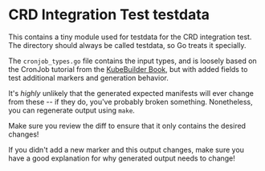 # CRD Integration Test testdata

This contains a tiny module used for testdata for the CRD integration
test.  The directory should always be called testdata, so Go treats it
specially.

The `cronjob_types.go` file contains the input types, and is loosely based
on the CronJob tutorial from the [KubeBuilder
Book](https://book.kubebuilder.io/cronjob-tutorial/cronjob-tutorial.html), but with added
fields to test additional markers and generation behavior.

It's *highly* unlikely that the generated expected manifests will
ever change from these -- if they do, you've probably broken something.
Nonetheless, you can regenerate output using `make`.

Make sure you review the diff to ensure that it only contains the desired
changes!

If you didn't add a new marker and this output changes, make sure you have
a good explanation for why generated output needs to change!
